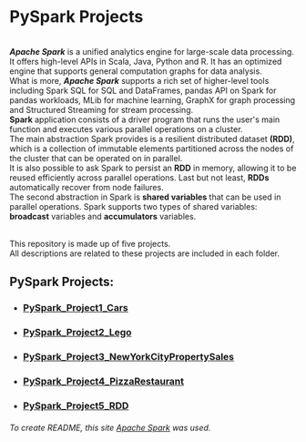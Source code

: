 # PySpark Projects
<br /> ***Apache Spark*** is a unified analytics engine for large-scale data processing. 
<br />It offers high-level APIs in Scala, Java, Python and R. It has an optimized engine that supports general computation graphs for data analysis.
<br />What is more, ***Apache Spark*** supports a rich set of higher-level tools including Spark SQL for SQL and DataFrames, pandas API on Spark for pandas workloads, MLib for machine learning, GraphX for graph processing and Structured Streaming for stream processing.
<br />**Spark** application consists of a driver program that runs the user's main function and executes various parallel operations on a cluster. 
<br />The main abstraction Spark provides is a resilient distributed dataset **(RDD)**, which is a collection of immutable elements partitioned across the nodes of the cluster that can be operated on in parallel. 
<br />It is also possible to ask Spark to persist an **RDD** in memory, allowing it to be reused efficiently across parallel operations. Last but not least, **RDDs** automatically recover from node failures.
<br />The second abstraction in Spark is **shared variables** that can be used in parallel operations. Spark supports two types of shared variables: **broadcast** variables and **accumulators** variables.

<br />This repository is made up of five projects.
<br />All descriptions are related to these projects are included in each folder.

## PySpark Projects:
- ### [PySpark_Project1_Cars](https://github.com/Longwinter93/PySpark_Projects/tree/main/PySpark_Project1_Cars)
- ### [PySpark_Project2_Lego](https://github.com/Longwinter93/PySpark_Projects/tree/main/PySpark_Project2_Lego)
- ### [PySpark_Project3_NewYorkCityPropertySales](https://github.com/Longwinter93/PySpark_Projects/tree/main/PySpark_Project3_NewYorkCityPropertySales)
- ### [PySpark_Project4_PizzaRestaurant](https://github.com/Longwinter93/PySpark_Projects/tree/main/PySpark_Project4_PizzaRestaurant)
- ### [PySpark_Project5_RDD](https://github.com/Longwinter93/PySpark_Projects/tree/main/PySpark_Project5_RDD)

###### To create README, this site [Apache Spark](https://spark.apache.org/docs/latest/rdd-programming-guide.html#overview) was used.
